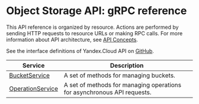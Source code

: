 # Object Storage API: gRPC reference
This API reference is organized by resource. Actions are performed by sending HTTP requests to resource URLs or making RPC calls. For more information about API architecture, see [API Concepts](/docs/api-design-guide/).

See the interface definitions of Yandex.Cloud API on [GitHub](https://github.com/yandex-cloud/cloudapi).

Service | Description
--- | ---
[BucketService](./bucket_service.md) | A set of methods for managing buckets.
[OperationService](./operation_service.md) | A set of methods for managing operations for asynchronous API requests.
